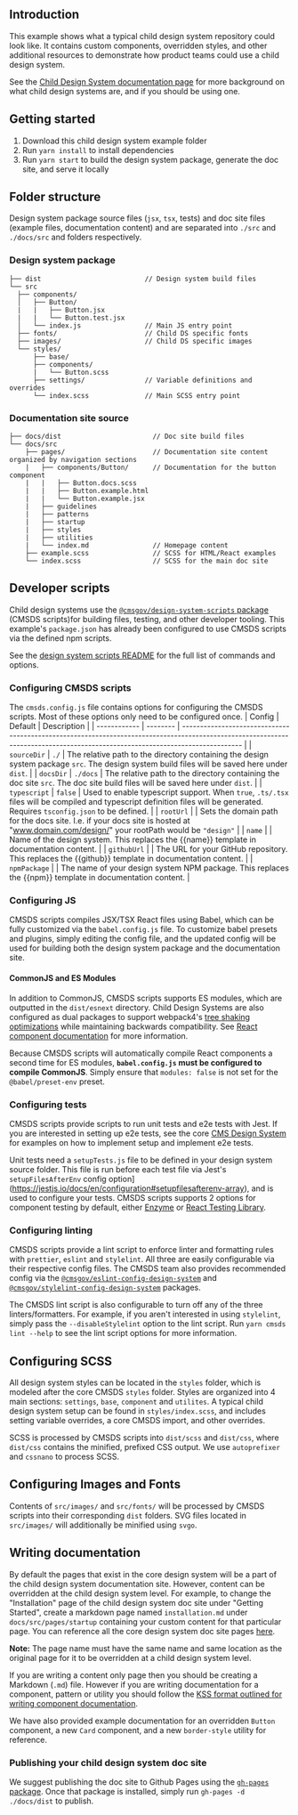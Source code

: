 ## Introduction

This example shows what a typical child design system repository could look like. It contains custom components, overridden styles, and other additional resources to demonstrate how product teams could use a child design system.

See the [Child Design System documentation page](https://design.cms.gov/startup/child-design-systems/) for more background on what child design systems are, and if you should be using one.

## Getting started

1. Download this child design system example folder
1. Run `yarn install` to install dependencies
1. Run `yarn start` to build the design system package, generate the doc site, and serve it locally

## Folder structure

Design system package source files (`jsx`, `tsx`, tests) and doc site files (example files, documentation content) and are separated into `./src` and `./docs/src` and folders respectively.

### Design system package

```
├── dist                          // Design system build files
└── src
  ├── components/
  │   ├── Button/
  |   |   ├── Button.jsx
  |   |   └── Button.test.jsx
  │   └── index.js                // Main JS entry point
  ├── fonts/                      // Child DS specific fonts
  ├── images/                     // Child DS specific images
  └── styles/
      ├── base/
      ├── components/
      |   └── Button.scss
      ├── settings/               // Variable definitions and overrides
      └── index.scss              // Main SCSS entry point
```

### Documentation site source

```
├── docs/dist                       // Doc site build files
└── docs/src
    ├── pages/                      // Documentation site content organized by navigation sections
    |   ├── components/Button/      // Documentation for the button component
    |   |   ├── Button.docs.scss
    |   |   ├── Button.example.html
    |   |   └── Button.example.jsx
    |   ├── guidelines
    |   ├── patterns
    |   ├── startup
    |   ├── styles
    |   ├── utilities
    |   └── index.md                // Homepage content
    ├── example.scss                // SCSS for HTML/React examples
    └── index.scss                  // SCSS for the main doc site
```

## Developer scripts

Child design systems use the [`@cmsgov/design-system-scripts` package](https://www.npmjs.com/package/@cmsgov/design-system-scripts) (CMSDS scripts)for building files, testing, and other developer tooling. This example's `package.json` has already been configured to use CMSDS scripts via the defined npm scripts.

See the [design system scripts README](https://github.com/CMSgov/design-system/tree/master/packages/design-system-scripts) for the full list of commands and options.

### Configuring CMSDS scripts

The `cmsds.config.js` file contains options for configuring the CMSDS scripts. Most of these options only need to be configured once.
| Config | Default | Description |
| ------------ | -------- | ----------------------------------------------------------------------------------------------------------------------------------------------------------------------------- |
| `sourceDir` | `./` | The relative path to the directory containing the design system package `src`. The design system build files will be saved here under `dist`. |
| `docsDir` | `./docs` | The relative path to the directory containing the doc site `src`. The doc site build files will be saved here under `dist`. |
| `typescript` | `false` | Used to enable typescript support. When `true`, `.ts/.tsx` files will be compiled and typescript definition files will be generated. Requires `tsconfig.json` to be defined. |
| `rootUrl` | | Sets the domain path for the docs site. I.e. if your docs site is hosted at "www.domain.com/design/" your rootPath would be `"design"` |
| `name` | | Name of the design system. This replaces the {{name}} template in documentation content. |
| `githubUrl` | | The URL for your GitHub repository. This replaces the {{github}} template in documentation content. |
| `npmPackage` | | The name of your design system NPM package. This replaces the {{npm}} template in documentation content. |

### Configuring JS

CMSDS scripts compiles JSX/TSX React files using Babel, which can be fully customized via the `babel.config.js` file. To customize babel presets and plugins, simply editing the config file, and the updated config will be used for building both the design system package and the documentation site.

#### CommonJS and ES Modules

In addition to CommonJS, CMSDS scripts supports ES modules, which are outputted in the `dist/esnext` directory. Child Design Systems are also configured as dual packages to support webpack4's [tree shaking optimizations](https://webpack.js.org/guides/tree-shaking/#clarifying-tree-shaking-and-sideeffects) while maintaining backwards compatibility. See [React component documentation](https://design.cms.gov/startup/components/#named-imports) for more information.

Because CMSDS scripts will automatically compile React components a second time for ES modules, **`babel.config.js` must be configured to compile CommonJS**. Simply ensure that `modules: false` is not set for the `@babel/preset-env` preset.

### Configuring tests

CMSDS scripts provide scripts to run unit tests and e2e tests with Jest. If you are interested in setting up e2e tests, see the core [CMS Design System](https://github.com/CMSgov/design-system/blob/master/packages/design-system/src/components/Button/Button.e2e.test.js) for examples on how to implement setup and implement e2e tests.

Unit tests need a `setupTests.js` file to be defined in your design system source folder. This file is run before each test file via Jest's `setupFilesAfterEnv` config option](https://jestjs.io/docs/en/configuration#setupfilesafterenv-array), and is used to configure your tests. CMSDS scripts supports 2 options for component testing by default, either [Enzyme](https://enzymejs.github.io/enzyme/) or [React Testing Library](https://testing-library.com/).

### Configuring linting

CMSDS scripts provide a lint script to enforce linter and formatting rules with `prettier`, `eslint` and `stylelint`. All three are easily configurable via their respective config files. The CMSDS team also provides recommended config via the [`@cmsgov/eslint-config-design-system`](http://npmjs.com/package/@cmsgov/eslint-config-design-system) and [`@cmsgov/stylelint-config-design-system`](http://npmjs.com/package/@cmsgov/stylelint-config-design-system) packages.

The CMSDS lint script is also configurable to turn off any of the three linters/formatters. For example, if you aren't interested in using `stylelint`, simply pass the `--disableStylelint` option to the lint script. Run `yarn cmsds lint --help` to see the lint script options for more information.

## Configuring SCSS

All design system styles can be located in the `styles` folder, which is modeled after the core CMSDS `styles` folder. Styles are organized into 4 main sections: `settings`, `base`, `component` and `utilites`. A typical child design system setup can be found in `styles/index.scss`, and includes setting variable overrides, a core CMSDS import, and other overrides.

SCSS is processed by CMSDS scripts into `dist/scss` and `dist/css`, where `dist/css` contains the minified, prefixed CSS output. We use `autoprefixer` and `cssnano` to process SCSS.

## Configuring Images and Fonts

Contents of `src/images/` and `src/fonts/` will be processed by CMSDS scripts into their corresponding `dist` folders. SVG files located in `src/images/` will additionally be minified using `svgo`.

## Writing documentation

By default the pages that exist in the core design system will be a part of the child design system documentation site. However, content can be overridden at the child design system level. For example, to change the "Installation" page of the child design system doc site under "Getting Started", create a markdown page named `installation.md` under `docs/src/pages/startup` containing your custom content for that particular page. You can reference all the core design system doc site pages [here](https://github.com/CMSgov/design-system/tree/master/packages/design-system-docs/src/pages).

**Note:** The page name must have the same name and same location as the original page for it to be overridden at a child design system level.

If you are writing a content only page then you should be creating a Markdown (`.md`) file. However if you are writing documentation for a component, pattern or utility you should follow the [KSS format outlined for writing component documentation](https://github.com/CMSgov/design-system/blob/master/guides/WRITING-DOCUMENTATION.md).

We have also provided example documentation for an overridden `Button` component, a new `Card` component, and a new `border-style` utility for reference.

### Publishing your child design system doc site

We suggest publishing the doc site to Github Pages using the [`gh-pages` package](https://www.npmjs.com/package/gh-pages). Once that package is installed, simply run `gh-pages -d ./docs/dist` to publish.
